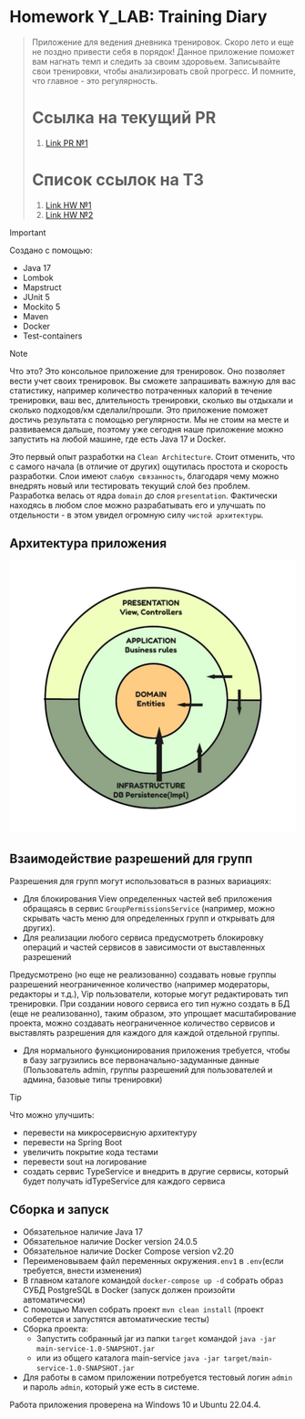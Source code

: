 # Homework Y_LAB: Training Diary

> Приложение для ведения дневника тренировок. Скоро лето и еще не поздно привести себя в порядок! Данное приложение
> поможет вам нагнать темп и следить за своим здоровьем. Записывайте свои тренировки, чтобы анализировать свой прогресс.
> И помните, что главное - это регулярность.
>
>
> # Ссылка на текущий PR
> 1. [Link PR №1](https://github.com/Jon7even/homework_ylab/pull/1)
>
>
>
> # Список ссылок на ТЗ
> 1. [Link HW №1](https://github.com/Jon7even/homework_ylab/tree/main/docs/tasks/technical-task-1.md)
> 2. [Link HW №2](https://github.com/Jon7even/homework_ylab/tree/main/docs/tasks/technical-task-2.md)
>
>
>

> [!IMPORTANT]
> Создано с помощью:
> - Java 17
> - Lombok
> - Mapstruct
> - JUnit 5
> - Mockito 5
> - Maven
> - Docker
> - Test-containers
>

> [!NOTE]
> Что это? Это консольное приложение для тренировок. Оно позволяет вести учет своих тренировок. Вы сможете запрашивать
> важную для вас статистику, например количество потраченных калорий в течение тренировки, ваш вес, длительность
> тренировки, сколько вы отдыхали и сколько подходов/км сделали/прошли. Это приложение поможет достичь результата
> с помощью регулярности. Мы не стоим на месте и развиваемся дальше, поэтому уже сегодня наше приложение можно запустить
> на любой машине, где есть Java 17 и Docker.
>

Это первый опыт разработки на `Clean Architecture`. Стоит отменить, что с самого начала (в отличие от других)
ощутилась простота и скорость разработки. Слои имеют `слабую связанность`, благодаря чему можно внедрять новый
или тестировать текущий слой без проблем. Разработка велась от ядра `domain` до слоя `presentation`. Фактически
находясь в любом слое можно разрабатывать его и улучшать по отдельности - в этом увидел огромную силу
`чистой архитектуры`.

## Архитектура приложения

![Архитектура приложения на схеме](/docs/images/architectureApp.jpg)

## Взаимодействие разрешений для групп

Разрешения для групп могут использоваться в разных вариациях:

* Для блокирования View определенных частей веб приложения обращаясь в сервис `GroupPermissionsService` (например,
  можно скрывать часть меню для определенных групп и открывать для других).
* Для реализации любого сервиса предусмотреть блокировку операций и частей сервисов в зависимости от выставленных
  разрешений

Предусмотрено (но еще не реализованно) создавать новые группы разрешений неограниченное количество
(например модераторы, редакторы и т.д.), Vip пользователи, которые могут редактировать тип тренировки.
При создании нового сервиса его тип нужно создать в БД (еще не реализованно), таким образом, это упрощает
масштабирование проекта, можно создавать неограниченное количество сервисов и выставлять разрешения для каждого для
каждой отдельной группы.

* Для нормального функционирования приложения требуется, чтобы в базу загрузились все первоначально-задуманные
  данные (Пользователь admin, группы разрешений для пользователей и админа, базовые типы тренировки)

> [!TIP]
> Что можно улучшить:
> - перевести на микросервисную архитектуру
> - перевести на Spring Boot
> - увеличить покрытие кода тестами
> - перевести sout на логирование
> - создать сервис TypeService и внедрить в другие сервисы, который будет получать idTypeService для каждого сервиса

## Сборка и запуск

- Обязательное наличие Java 17
- Обязательное наличие Docker version 24.0.5
- Обязательное наличие Docker Compose version v2.20
- Переименовываем файл переменных окружения`.env1` в `.env`(если требуется, внести изменения)
- В главном каталоге командой `docker-compose up -d` собрать образ СУБД PostgreSQL в Docker (запуск должен
  произойти автоматически)
- С помощью Maven собрать проект `mvn clean install`
  (проект соберется и запустятся автоматические тесты)
- Сборка проекта:
    - Запустить собранный jar из папки `target` командой `java -jar main-service-1.0-SNAPSHOT.jar`
    - или из общего каталога main-service `java -jar target/main-service-1.0-SNAPSHOT.jar`
- Для работы в самом приложении потребуется тестовый логин `admin` и пароль `admin`, который уже есть в системе.

Работа приложения проверена на Windows 10 и Ubuntu 22.04.4.
